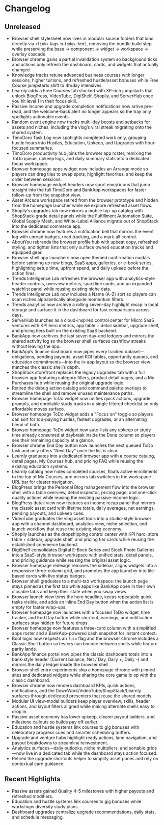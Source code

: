 # Changelog

## Unreleased
- Browser shell stylesheet now lives in modular source folders that load directly via `<link>` tags in `index.html`, removing the bundle build step while preserving the base → component → widget → workspace → overlay cascade.
- Browser chrome gains a partial invalidation system so background ticks and actions only refresh the dashboard, cards, and widgets that actually changed.
- Knowledge tracks retune advanced business courses with longer sessions, higher tuitions, and refreshed hustle/asset bonuses while Free Course jumpstarts shift to 4h/day intensives.
- Learnly adds a Free Courses tab stocked with XP-rich jumpstarts that unlock BlogPress, VideoTube, DigiShelf, Shopily, and ServerHub once you hit level 1 in their focus skill.
- Passive income and upgrade completion notifications now arrive pre-read, and the welcome-back alert no longer appears so the tray only spotlights actionable events.
- Random event engine now tracks multi-day boosts and setbacks for assets and niches, including the vlog’s viral streak migrating onto the shared system.
- TimoDoro Task Log now spotlights completed work only, grouping hustle hours into Hustles, Education, Upkeep, and Upgrades with hour-focused summaries.
- TimoDoro productivity hub joins the browser app roster, remixing the ToDo queue, upkeep logs, and daily summary stats into a dedicated focus workspace.
- Browser homepage apps widget now includes an Arrange mode so players can drag tiles to swap spots, highlight favorites, and keep the order between sessions.
- Browser homepage widget headers now sport emoji icons that jump straight into the full TimoDoro and BankApp workspaces for faster follow-up from the snapshot view.
- Asset Arcade workspace retired from the browser prototype and hidden from the homepage launcher while we explore refreshed asset flows.
- Shopily’s upgrades tab now mirrors a mobile top-up catalog with ShopStack-grade detail panels while the Fulfillment Automation Suite, Global Supply Mesh, and White-Label Alliance migrate out of ShopStack into the dedicated commerce app.
- Browser chrome now features a notification bell that mirrors the event log with unread badges, read tracking, and a mark-all control.
- AboutYou rebrands the browser profile hub with upbeat copy, refreshed styling, and tighter lists that only surface owned education tracks and equipped gear.
- Browser shell app launchers now open themed confirmation modals before spinning up new blogs, SaaS apps, galleries, or e-book series, highlighting setup time, upfront spend, and daily upkeep before the action fires.
- Trends Intelligence Lab refreshes the browser app with analytics-style header controls, overview metrics, sparkline cards, and an expanded watchlist panel while reusing existing niche data.
- Trends Intelligence Lab now includes a Name (A–Z) sort so players can scan niches alphabetically alongside momentum filters.
- Trends analytics now archive a rolling seven-day highlight recap in local storage and surface it in the dashboard for fast comparisons across days.
- ServerHub launches as a cloud-inspired control center for Micro SaaS ventures with KPI hero metrics, app table + detail sidebar, upgrade shelf, and pricing tiers built on the existing SaaS backend.
- BankApp now archives the last seven day-end ledgers and mirrors the shared activity log so the browser shell surfaces cashflow streaks without leaving the app.
- BankApp’s finance dashboard now pipes every tracked dataset—obligations, pending payouts, asset ROI tables, opportunity queues, and education commitments—into the in-app layout so the browser view matches the classic shell’s depth.
- ShopStack storefront replaces the legacy upgrades tab with a full browser app featuring category filters, product detail pages, and a My Purchases hub while reusing the original upgrade logic.
- Retired the debug action catalog and command palette overlays to streamline the shell and remove unused maintenance paths.
- Browser homepage ToDo widget now unifies quick actions, upgrade prompts, and enrollable study tracks in a single filtered checklist so only affordable moves surface.
- Browser homepage ToDo widget adds a "Focus on" toggle so players can sort for top-paying hustles, fastest upgrades, or an alternating blend of both.
- Browser homepage ToDo widget now auto-lists any upkeep or study time already consumed at daybreak inside the Done column so players see their remaining capacity at a glance.
- Browser chrome End Day button now launches the next queued ToDo task and only offers "Next Day" once the list is clear.
- Learnly graduates into a dedicated browser app with a course catalog, detail pages, My Courses hub, and pricing FAQ while reusing the existing education systems.
- Learnly catalog now hides completed courses, floats active enrollments to the top of My Courses, and mirrors tab switches in the workspace URL bar for clearer navigation.
- BlogPress brings the Personal Blog management flow into the browser shell with a table overview, detail inspector, pricing page, and one-click quality actions while reusing the existing passive-income logic.
- BlogPress detail view now features an Income recap panel that mirrors the classic asset card with lifetime totals, daily averages, net earnings, pending payouts, and upkeep cues.
- VideoTube graduates the vlog asset tools into a studio-style browser app with a channel dashboard, analytics view, niche selection, and launch workflow that reuse the existing vlog economy.
- Shopily launches as the dropshipping control center with KPI hero, store table + sidebar, upgrade shelf, and pricing tier cards while reusing the established commerce backend.
- DigiShelf consolidates Digital E-Book Series and Stock Photo Galleries into a SaaS-style browser workspace with unified stats, detail panels, and pricing guidance while reusing the original asset logic.
- Browser homepage redesign removes the sidebar, aligns widgets into a responsive three-column grid, and promotes the app launcher into tile-based cards with live status badges.
- Browser shell graduates to a multi-tab workspace: the launch page stays pinned as the first tab while apps like BankApp open in their own closable tabs and keep their state when you swap views.
- Browser launch view trims the hero headline, keeps repeatable quick tasks visible, and adds an inline End Day button when the action list is empty for faster wrap-ups.
- Browser homepage now launches with a focused ToDo widget, time tracker, and End Day button while shortcut, earnings, and notification surfaces stay hidden for future drops.
- Browser homepage now features a three-card column with a simplified apps roster and a BankApp-powered cash snapshot for instant context.
- Boot logic now respects an `?ui=` flag and the browser chrome includes a Classic Shell button so testers can bounce between shells while feature parity lands.
- BankApp finance portal now pipes the classic dashboard totals into a bank-style header (Current balance, Net / Day, Daily +, Daily -) and mirrors the daily ledger inside the browser shell.
- Browser shell entry experiments ship a homepage chrome with pinned sites and dedicated widgets while sharing the core game lo
op with the classic dashboard.
- Browser chrome now renders dashboard KPIs, quick actions, notifications, and the DownWork/VideoTube/ShopStack/Learnly surfaces through dedicated presenters that reuse the shared models.
- Modular UI view-model builders keep player overview, skills, header actions, and layout filters aligned while making alternate shells easy to drop in.
- Passive asset economy has lower upkeep, clearer payout ladders, and milestone callouts so builds pay off earlier.
- Education and hustle systems link courses to gig bonuses with celebratory progress cues and smarter scheduling buffers.
- Upgrade and venture hubs highlight ready actions, lane navigation, and payout breakdowns to streamline reinvestment.
- Analytics surfaces—daily outlooks, niche multipliers, and sortable grids—now live in a dedicated tab while the dashboard stays action focused.
- Retired the upgrade shortcuts helper to simplify asset panes and rely on contextual card guidance.

## Recent Highlights
- Passive assets gained Quality 4–5 milestones with higher payouts and refreshed modifiers.
- Education and hustle systems link courses to gig bonuses while workshops diversify study plans.
- Dashboard upgrades centralize upgrade recommendations, daily stats, and schedule messaging.
